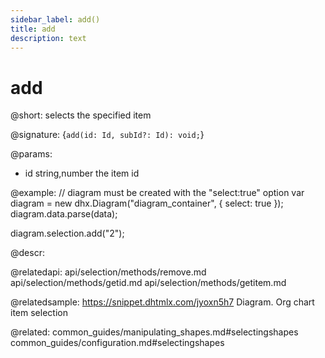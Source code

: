 ```yaml
---
sidebar_label: add()
title: add
description: text
---
```


# add

@short: selects the specified item

@signature: {`add(id: Id, subId?: Id): void;`}

@params:
- id		string,number		the item id


@example:
// diagram must be created with the "select:true" option
var diagram = new dhx.Diagram("diagram_container", { select: true });
diagram.data.parse(data);

diagram.selection.add("2");


@descr:


@relatedapi:
	api/selection/methods/remove.md
	api/selection/methods/getid.md
    api/selection/methods/getitem.md
	
@relatedsample:	https://snippet.dhtmlx.com/jyoxn5h7	Diagram. Org chart item selection

@related:
	common_guides/manipulating_shapes.md#selectingshapes
	common_guides/configuration.md#selectingshapes